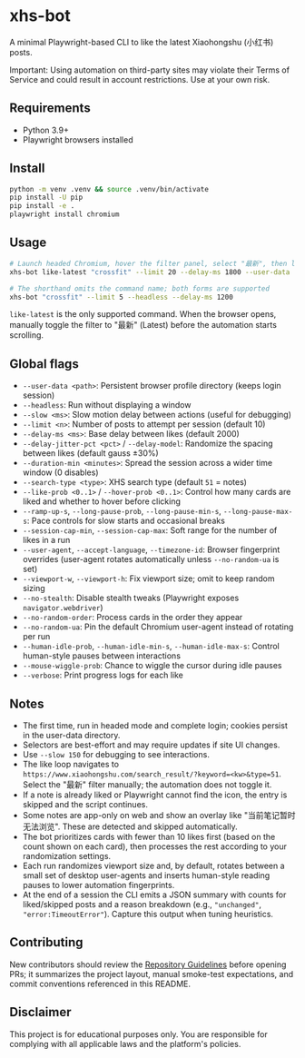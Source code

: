xhs-bot
=======

A minimal Playwright-based CLI to like the latest Xiaohongshu (小红书) posts.

Important: Using automation on third-party sites may violate their Terms of Service and could result in account restrictions. Use at your own risk.

Requirements
-----------
- Python 3.9+
- Playwright browsers installed

Install
-------

```bash
python -m venv .venv && source .venv/bin/activate
pip install -U pip
pip install -e .
playwright install chromium
```

Usage
-----

```bash
# Launch headed Chromium, hover the filter panel, select "最新", then let the loop run
xhs-bot like-latest "crossfit" --limit 20 --delay-ms 1800 --user-data ./LoginInfo

# The shorthand omits the command name; both forms are supported
xhs-bot "crossfit" --limit 5 --headless --delay-ms 1200
```

`like-latest` is the only supported command. When the browser opens, manually toggle the
filter to "最新" (Latest) before the automation starts scrolling.

Global flags
------------

- `--user-data <path>`: Persistent browser profile directory (keeps login session)
- `--headless`: Run without displaying a window
- `--slow <ms>`: Slow motion delay between actions (useful for debugging)
- `--limit <n>`: Number of posts to attempt per session (default 10)
- `--delay-ms <ms>`: Base delay between likes (default 2000)
- `--delay-jitter-pct <pct>` / `--delay-model`: Randomize the spacing between likes (default gauss ±30%)
- `--duration-min <minutes>`: Spread the session across a wider time window (0 disables)
- `--search-type <type>`: XHS search type (default `51` = notes)
- `--like-prob <0..1>` / `--hover-prob <0..1>`: Control how many cards are liked and whether to hover before clicking
- `--ramp-up-s`, `--long-pause-prob`, `--long-pause-min-s`, `--long-pause-max-s`: Pace controls for slow starts and occasional breaks
- `--session-cap-min`, `--session-cap-max`: Soft range for the number of likes in a run
- `--user-agent`, `--accept-language`, `--timezone-id`: Browser fingerprint overrides (user-agent rotates automatically unless `--no-random-ua` is set)
- `--viewport-w`, `--viewport-h`: Fix viewport size; omit to keep random sizing
- `--no-stealth`: Disable stealth tweaks (Playwright exposes `navigator.webdriver`)
- `--no-random-order`: Process cards in the order they appear
- `--no-random-ua`: Pin the default Chromium user-agent instead of rotating per run
- `--human-idle-prob`, `--human-idle-min-s`, `--human-idle-max-s`: Control human-style pauses between interactions
- `--mouse-wiggle-prob`: Chance to wiggle the cursor during idle pauses
- `--verbose`: Print progress logs for each like

Notes
-----
- The first time, run in headed mode and complete login; cookies persist in the user-data directory.
- Selectors are best-effort and may require updates if site UI changes.
- Use `--slow 150` for debugging to see interactions.
- The like loop navigates to `https://www.xiaohongshu.com/search_result/?keyword=<kw>&type=51`. Select the "最新" filter manually; the automation does not toggle it.
- If a note is already liked or Playwright cannot find the icon, the entry is skipped and the script continues.
- Some notes are app-only on web and show an overlay like "当前笔记暂时无法浏览". These are detected and skipped automatically.
- The bot prioritizes cards with fewer than 10 likes first (based on the count shown on each card), then processes the rest according to your randomization settings.
- Each run randomizes viewport size and, by default, rotates between a small set of desktop user-agents and inserts human-style reading pauses to lower automation fingerprints.
- At the end of a session the CLI emits a JSON summary with counts for liked/skipped posts and a reason breakdown (e.g., `"unchanged"`, `"error:TimeoutError"`). Capture this output when tuning heuristics.

Contributing
------------
New contributors should review the [Repository Guidelines](AGENTS.md) before opening PRs; it summarizes the project layout, manual smoke-test expectations, and commit conventions referenced in this README.

Disclaimer
----------
This project is for educational purposes only. You are responsible for complying with all applicable laws and the platform's policies.
